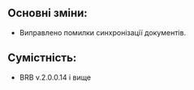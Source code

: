 ## Основні зміни:

* Виправлено помилки синхронізації документів.

## Сумістність:

* BRB v.2.0.0.14 і вище